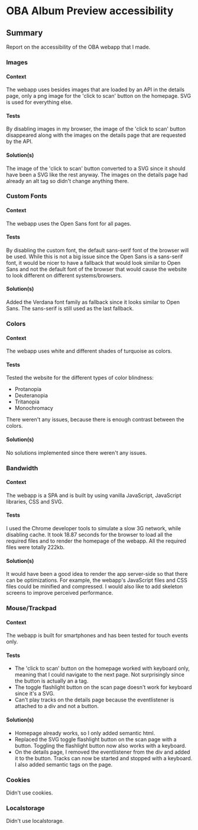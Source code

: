 # OBA Album Preview accessibility 

## Summary
Report on the accessibility of the OBA webapp that I made.

### Images

#### Context
The webapp uses besides images that are loaded by an API in the details page, only a png image for the 'click to scan' button on the homepage. SVG is used for everything else.

#### Tests
By disabling images in my browser, the image of the 'click to scan' button disappeared along with the images on the details page that are requested by the API.

#### Solution(s)
The image of the 'click to scan' button converted to a SVG since it should have been a SVG like the rest anyway. The images on the details page had already an alt tag so didn't change anything there.

### Custom Fonts

#### Context
The webapp uses the Open Sans font for all pages.

#### Tests
By disabling the custom font, the default sans-serif font of the browser will be used. 
While this is not a big issue since the Open Sans is a sans-serif font, 
it would be nicer to have a fallback that would look similar to Open Sans 
and not the default font of the browser that would cause the website to look different on different systems/browsers.

#### Solution(s)
Added the Verdana font family as fallback since it looks similar to Open Sans. The sans-serif is still used as the last fallback.

### Colors

#### Context
The webapp uses white and different shades of turquoise as colors.

#### Tests
Tested the website for the different types of color blindness:
- Protanopia
- Deuteranopia
- Tritanopia
- Monochromacy

There weren't any issues, because there is enough contrast between the colors.

#### Solution(s)
No solutions implemented since there weren't any issues.

### Bandwidth

#### Context
The webapp is a SPA and is built by using vanilla JavaScript, JavaScript libraries, CSS and SVG.

#### Tests
I used the Chrome developer tools to simulate a slow 3G network, while disabling cache.
It took 18.87 seconds for the browser to load all the required files and to render the homepage of the webapp.
All the required files were totally 222kb.

#### Solution(s)
It would have been a good idea to render the app server-side so that there can be optimizations.
For example, the webapp's JavaScript files and CSS files could be minified and compressed.
I would also like to add skeleton screens to improve perceived performance.

### Mouse/Trackpad

#### Context
The webapp is built for smartphones and has been tested for touch events only.

#### Tests
- The 'click to scan' button on the homepage worked with keyboard only, meaning that I could navigate to the next page.
Not surprisingly since the button is actually an a tag.
- The toggle flashlight button on the scan page doesn't work for keyboard since it's a SVG.
- Can't play tracks on the details page because the eventlistener is attached to a div and not a button.

#### Solution(s)
- Homepage already works, so I only added semantic html.
- Replaced the SVG toggle flashlight button on the scan page with a button. 
Toggling the flashlight button now also works with a keyboard.
- On the details page, I removed the eventlistener from the div and added it to the button. 
Tracks can now be started and stopped with a keyboard. 
I also added semantic tags on the page.

### Cookies
Didn't use cookies.

### Localstorage
Didn't use localstorage.